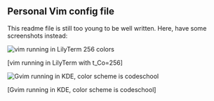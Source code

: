## Personal Vim config file

This readme file is still too young to be well written. Here, have some 
screenshots instead:

![vim running in LilyTerm 256 colors](https://raw.github.com/nightsh/vim-config/master/images/vim.png "vim running in LilyTerm 256 colors")

[vim running in LilyTerm with t_Co=256]


![Gvim running in KDE, color scheme is codeschool](https://raw.github.com/nightsh/vim-config/master/images/gvim.png "Gvim running in KDE, color scheme is codeschool")

[Gvim running in KDE, color scheme is codeschool]
